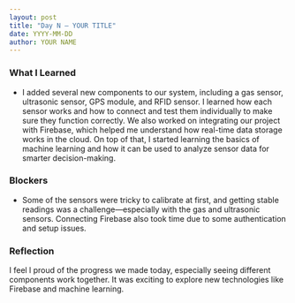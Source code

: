 ```yaml
---
layout: post
title: "Day N – YOUR TITLE"
date: YYYY-MM-DD
author: YOUR NAME
---
```


### What I Learned
- I added several new components to our system, including a gas sensor, ultrasonic sensor, GPS module, and RFID sensor. I learned how each sensor works and how to connect and test them individually to make sure they function correctly. We also worked on integrating our project with Firebase, which helped me understand how real-time data storage works in the cloud. On top of that, I started learning the basics of machine learning and how it can be used to analyze sensor data for smarter decision-making.

### Blockers
- Some of the sensors were tricky to calibrate at first, and getting stable readings was a challenge—especially with the gas and ultrasonic sensors. Connecting Firebase also took time due to some authentication and setup issues. 

### Reflection
I feel l proud of the progress we made today, especially seeing different components work together. It was exciting to explore new technologies like Firebase and machine learning.
